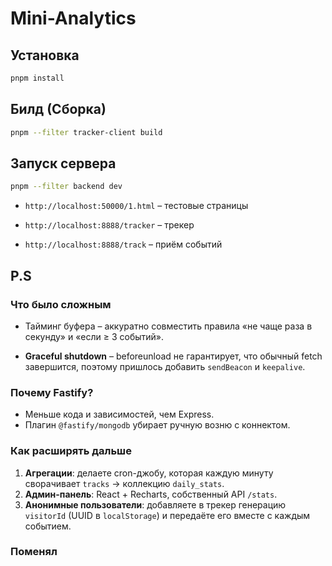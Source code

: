 # Mini-Analytics

## Установка

```bash
pnpm install
```

## Билд (Сборка)

```bash
pnpm --filter tracker-client build
```

## Запуск сервера

```bash
pnpm --filter backend dev
```

- `http://localhost:50000/1.html` – тестовые страницы

- `http://localhost:8888/tracker` – трекер

- `http://localhost:8888/track` – приём событий

## P.S

### Что было сложным

- Тайминг буфера – аккуратно совместить правила «не чаще раза в секунду» и «если ≥ 3 событий».

- **Graceful shutdown** – beforeunload не гарантирует, что обычный fetch завершится, поэтому пришлось добавить `sendBeacon` и `keepalive`.

### Почему Fastify?

- Меньше кода и зависимостей, чем Express.
- Плагин `@fastify/mongodb` убирает ручную возню с коннектом.

### Как расширять дальше

1. **Агрегации**: делаете cron-джобу, которая каждую минуту сворачивает `tracks` → коллекцию `daily_stats`.
2. **Админ-панель**: React + Recharts, собственный API `/stats`.
3. **Анонимные пользователи**: добавляете в трекер генерацию `visitorId` (UUID в `localStorage`) и передаёте его вместе с каждым событием.

### Поменял <script> в html файлах

Можно было бы оставить без `.js` на конце

```html
<script src="http://localhost:8888/tracker"></script>
```

Но тогда вместо fastify плагина пришлось бы использовать отдельный роут:

```js
api.get("/tracker", (_, reply) => {
  reply.type("application/javascript").sendFile("tracker.js");
});
```

---
